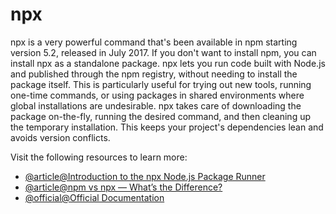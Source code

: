 # npx

npx is a very powerful command that's been available in npm starting version 5.2, released in July 2017. If you don't want to install npm, you can install npx as a standalone package. npx lets you run code built with Node.js and published through the npm registry, without needing to install the package itself. This is particularly useful for trying out new tools, running one-time commands, or using packages in shared environments where global installations are undesirable. npx takes care of downloading the package on-the-fly, running the desired command, and then cleaning up the temporary installation. This keeps your project's dependencies lean and avoids version conflicts.

Visit the following resources to learn more:

- [@article@Introduction to the npx Node.js Package Runner](https://medium.com/@maybekatz/introducing-npx-an-npm-package-runner-55f7d4bd282b)
- [@article@npm vs npx — What’s the Difference?](https://www.freecodecamp.org/news/npm-vs-npx-whats-the-difference/)
- [@official@Official Documentation](https://docs.npmjs.com/cli/v7/commands/npx/)
